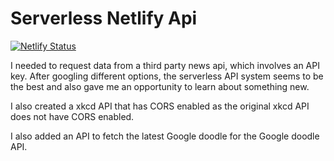 # Serverless Netlify Api
[![Netlify Status](https://api.netlify.com/api/v1/badges/49a3f22f-9f5a-4fb7-94d0-a9f927a7a69e/deploy-status)](https://app.netlify.com/sites/panda-serverless-api/deploys)

I needed to request data from a third party news api, which involves an API key. After googling different options, the serverless API system seems to be the best and also gave me an opportunity to learn about something new.

I also created a xkcd API that has CORS enabled as the original xkcd API does not have CORS enabled.

I also added an API to fetch the latest Google doodle for the Google doodle API.